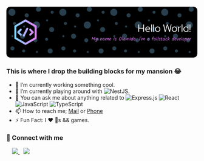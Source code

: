![Header](./assets/OlamideSimon.png)

### **This is where I drop the building blocks for my mansion 😂**
- 🔭 I’m currently working something cool.
- 🌱 I’m currently playing around with ![NestJS](https://img.shields.io/badge/nestjs-%23E0234E.svg?style=flat-square&logo=nestjs&logoColor=white).
- 💬 You can ask me about anything related to 
![Express.js](https://img.shields.io/badge/express.js-%23404d59.svg?style=flat-square&logo=express&logoColor=%2361DAFB) 
![React](https://img.shields.io/badge/react-%2320232a.svg?style=flat-square&logo=react&logoColor=%2361DAFB) 
![JavaScript](https://img.shields.io/badge/javascript-%23323330.svg?style=flat-square&logo=javascript&logoColor=%23F7DF1E) 
![TypeScript](https://img.shields.io/badge/typescript-%23007ACC.svg?style=flat-square&logo=typescript&logoColor=white)
- 📫 How to reach me; [Mail](mailto:simonadepetoye@gmail.com) or [Phone](tel:+2348128981530)
- ⚡️ Fun Fact: I ❤️ 🐺s && games.

### 🔗 Connect with me 
<p style="padding-left: 10px;">
    <a href='https://www.linkedin.com/in/simon-adepetoye-13265b228' style="margin: 5px;">
        <img src="https://skillicons.dev/icons?i=linkedin" width='40' />
    </a>
    <a href='https://www.twitter.com/OlamideDev' style="margin: 5px;">
        <img src='https://skillicons.dev/icons?i=twitter' width="40" />
    </a>
</p>
<!---
I'm quite open to take on Javascript offers and jobs, more likely ReactJs and React Native with Node.Js
